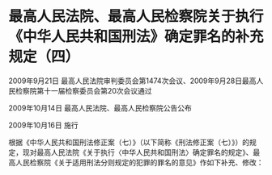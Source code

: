 # 最高人民法院、最高人民检察院关于执行《中华人民共和国刑法》确定罪名的补充规定（四）

2009年9月21日 最高人民法院审判委员会第1474次会议、2009年9月28日最高人民检察院第十一届检察委员会第20次会议通过

2009年10月14日 最高人民法院、最高人民检察院公告公布

2009年10月16日 施行

<!-- INFO END -->

根据《中华人民共和国刑法修正案（七）》（以下简称《刑法修正案（七）》）的规定，现对最高人民法院《关于执行〈中华人民共和国刑法〉确定罪名的规定》、最高人民检察院《关于适用刑法分则规定的犯罪的罪名的意见》作如下补充、修改：